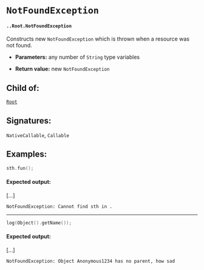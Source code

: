 # `NotFoundException`

#### `..Root.NotFoundException`

Constructs new `NotFoundException` which is thrown when a resource was not found.

* **Parameters:** any number of `String` type variables

* **Return value:** new `NotFoundException`

## Child of:

[`Root`](docs..Root.md)

## Signatures:

`NativeCallable`, `Callable`

## Examples:

```c
sth.fun();
```

#### Expected output:

[...]

```
NotFoundException: Cannot find sth in .
```

---

```c
log(Object().getName());
```

#### Expected output:

[...]

```
NotFoundException: Object Anonymous1234 has no parent, how sad
```